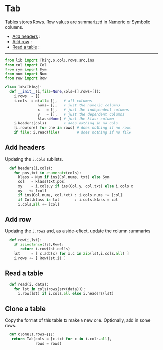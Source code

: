 
# Tab
Tables stores [Row](row)s. Row values are summarized in 
[Num](num)eric or [Sym](sym)bolic columns.

- [Add headers](#add-headers) : 
- [Add row](#add-row) : 
- [Read a table](#read-a-table) : 

---------------


```py
from lib import Thing,o,cols,rows,src,ins
from col import Col
from sym import Sym
from num import Num
from row import Row

class Tab(Thing):
  def __init__(i,file=None,cols=[],rows=[]):
    i.rows  = []
    i.cols  = o(all= [],   # all columns
               nums= [],   # just the numeric columns
               x   = [],   # just the independent columns
               y   = [],   # just the dependent columns
               klass=None) # just the klass column
    i.headers(cols)        # does nothing in no cols 
    [i.row(one) for one in rows] # does nothing if no rows
    if file: i.read(file)        # does nothing if no file
```
## Add headers
Updating the `i.cols` sublists.

```py
  def headers(i,cols): 
    for pos,txt in enumerate(cols):
      klass = Num if ins(Col.nums, txt) else Sym
      col   = klass(txt,pos)
      xy    = i.cols.y if ins(Col.y, col.txt) else i.cols.x  
      xy   += [col]
      if ins(Col.nums, col.txt) : i.cols.nums += [col]
      if Col.klass in txt       : i.cols.klass = col
      i.cols.all += [col]
```
## Add row
Updating the `i.rows` and, as a side-effect, update
the column summaries

```py
  def row(i,lst):
    if isinstance(lst,Row): 
       return i.row(lst.cells)
    lst     = [ c.add(x) for x,c in zip(lst,i.cols.all) ]
    i.rows += [ Row(lst,i) ]
```
## Read a table

```py
  def read(i, data):
    for lst in cols(rows(src(data))):
      i.row(lst) if i.cols.all else i.headers(lst)
```
## Clone a table
Copy the format of this table to make a new one.
Optionally, add in some rows.

```py
  def clone(i,rows=[]):
   return Tab(cols = [c.txt for c in i.cols.all],
              rows = rows)
```
